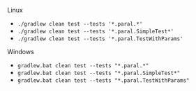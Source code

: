 
Linux

* ```./gradlew clean test --tests '*.paral.*'```
* ```./gradlew clean test --tests '*.paral.SimpleTest*'```
* ```./gradlew clean test --tests '*.paral.TestWithParams'```


Windows

* ```gradlew.bat clean test --tests "*.paral.*"```
* ```gradlew.bat clean test --tests "*.paral.SimpleTest*"```
* ```gradlew.bat clean test --tests "*.paral.TestWithParams"```
